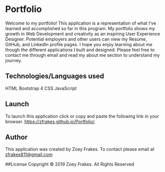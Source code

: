 # Portfolio
Welcome to my portfolio! This application is a representation of what I’ve learned and accomplished so far in this program. My portfolio shows my growth in Web Development and creativity as an inspiring User Experience Designer. Potential employers and other users can view my Resume, GitHub, and LinkedIn profile pages. I hope you enjoy learning about me though the different applications I built and designed. Please feel free to contact me through email and read my about me section to understand my journey.

## Technologies/Languages used
HTML
Bootstrap 4
CSS
JavaScript 

## Launch
To launch this application click or copy and paste the following link in your browser. 
https://zfrakes.github.io/Portfolio/.

## Author
This application was created by Zoey Frakes. To contact please email at zfrakes811@gmail.com

##License
Copyright © 2019 Zoey Frakes. All Rights Reserved